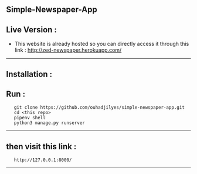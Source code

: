 Simple-Newspaper-App
------------------------------------------------------------
Live Version :
-------------------------------------------
- This website is already hosted so you can directly access it through this link : http://zed-newspaper.herokuapp.com/
------------------------------------------------------------
Installation :
----------------------------------------------------
   Run : 
   --------------------------------------
       git clone https://github.com/ouhadjilyes/simple-newspaper-app.git
       cd <this repo>
       pipenv shell
       python3 manage.py runserver 
   -----------------------------------------
   then visit this link : 
   ------------------------------------
       http://127.0.0.1:8000/
   ------------------------------------
